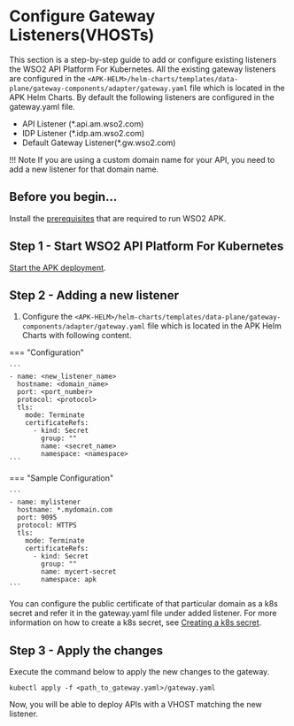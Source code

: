 # Configure Gateway Listeners(VHOSTs)

This section is a step-by-step guide to add or configure existing listeners the WSO2 API Platform For Kubernetes. All the existing gateway listeners are configured in the `<APK-HELM>/helm-charts/templates/data-plane/gateway-components/adapter/gateway.yaml` file which is located in the APK Helm Charts. By default the following listeners are configured in the gateway.yaml file.

- API Listener (*.api.am.wso2.com)
- IDP Listener (*.idp.am.wso2.com)
- Default Gateway Listener(*.gw.wso2.com)

!!! Note
    If you are using a custom domain name for your API, you need to add a new listener for that domain name.

## Before you begin...

Install the <a href="../../../setup/prerequisites" target="_blank">prerequisites</a> that are required to run WSO2 APK.

## Step 1 - Start WSO2 API Platform For Kubernetes

<a href="../../../get-started/quick-start-guide" target="_blank">Start the APK deployment</a>.

## Step 2 - Adding a new listener

1. Configure the `<APK-HELM>/helm-charts/templates/data-plane/gateway-components/adapter/gateway.yaml` file which is located in the APK Helm Charts with following content.

=== "Configuration"

    ```
    - name: <new_listener_name>
      hostname: <domain_name>
      port: <port_number>
      protocol: <protocol>
      tls:  
        mode: Terminate
        certificateRefs:
          - kind: Secret
            group: ""
            name: <secret_name>
            namespace: <namespace>
    ```
=== "Sample Configuration"

    ```
    - name: mylistener
      hostname: *.mydomain.com
      port: 9095
      protocol: HTTPS
      tls:  
        mode: Terminate
        certificateRefs:
          - kind: Secret
            group: ""
            name: mycert-secret
            namespace: apk
    ```

You can configure the public certificate of that particular domain as a k8s secret and refer it in the gateway.yaml file under added listener. For more information on how to create a k8s secret, see [Creating a k8s secret](https://kubernetes.io/docs/concepts/configuration/secret/#creating-a-secret).

## Step 3 - Apply the changes

Execute the command below to apply the new changes to the gateway.

   ```
   kubectl apply -f <path_to_gateway.yaml>/gateway.yaml
   ```

Now, you will be able to deploy APIs with a VHOST matching the new listener.

